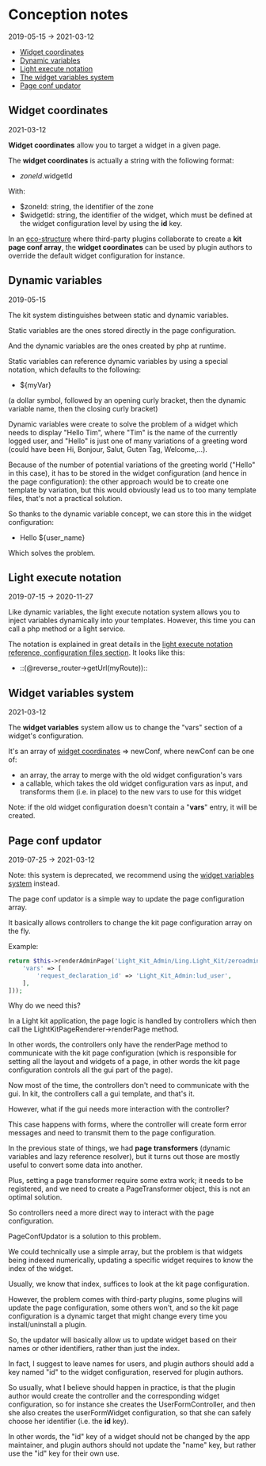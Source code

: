 Conception notes 
========
2019-05-15 -> 2021-03-12




* [Widget coordinates](#widget-coordinates)
* [Dynamic variables](#dynamic-variables)
* [Light execute notation](#light-execute-notation)
* [The widget variables system](#widget-variables-system)
* [Page conf updator](#page-conf-updator)




Widget coordinates
-----------
2021-03-12

**Widget coordinates** allow you to target a widget in a given page.

The **widget coordinates** is actually a string with the following format:

- $zoneId.$widgetId

With:

- $zoneId: string, the identifier of the zone
- $widgetId: string, the identifier of the widget, which must be defined at the widget configuration level by using the **id** key.


In an [eco-structure](https://github.com/lingtalfi/Light/blob/master/personal/mydoc/pages/nomenclature.md#eco-structure) where third-party plugins collaborate to create a **kit page conf array**, the **widget coordinates**
can be used by plugin authors to override the default widget configuration for instance.






Dynamic variables
----------------
2019-05-15


The kit system distinguishes between static and dynamic variables.

Static variables are the ones stored directly in the page configuration.

And the dynamic variables are the ones created by php at runtime.

Static variables can reference dynamic variables by using a special notation, which defaults to the following:

- ${myVar}

(a dollar symbol, followed by an opening curly bracket, then the dynamic variable name, then the closing curly bracket)


Dynamic variables were create to solve the problem of a widget which needs to display "Hello Tim",
where "Tim" is the name of the currently logged user, and "Hello" is just one of many variations of a greeting word 
(could have been Hi, Bonjour, Salut, Guten Tag, Welcome,...).

Because of the number of potential variations of the greeting world ("Hello" in this case), it has to be stored in the 
widget configuration (and hence in the page configuration): the other approach would be to create one template by variation, 
but this would obviously lead us to too many template files, that's not a practical solution.

So thanks to the dynamic variable concept, we can store this in the widget configuration:

- Hello ${user_name}

Which solves the problem.







Light execute notation
----------------
2019-07-15 -> 2020-11-27


Like dynamic variables, the light execute notation system allows you to inject variables dynamically
into your templates. However, this time you can call a php method or a light service.


The notation is explained in great details in the [light execute notation reference, configuration files section](https://github.com/lingtalfi/Light/blob/master/personal/mydoc/pages/notation/light-execute-notation.md#using-the-notation-in-configuration-files).
It looks like this:


- ::(@reverse_router->getUrl(myRoute))::





Widget variables system
-----------
2021-03-12


The **widget variables** system allow us to change the "vars" section of a widget's configuration.

It's an array of [widget coordinates](#widget-coordinates) => newConf, where newConf can be one of:

- an array, the array to merge with the old widget configuration's vars
- a callable, which takes the old widget configuration vars as input, and transforms them (i.e. in place) to the new vars to use for this widget

Note: if the old widget configuration doesn't contain a "**vars**" entry, it will be created.







Page conf updator 
---------------
2019-07-25 -> 2021-03-12


Note: this system is deprecated, we recommend using the [widget variables system](#widget-variables-system) instead.



The page conf updator is a simple way to update the page configuration array.

It basically allows controllers to change the kit page configuration array on the fly.


Example:

```php
return $this->renderAdminPage('Light_Kit_Admin/Ling.Light_Kit/zeroadmin/user/user_list', [], PageConfUpdator::create()->updateWidget("body.light_realist", [
    'vars' => [
        'request_declaration_id' => 'Light_Kit_Admin:lud_user',
    ],
]));
```

Why do we need this?

In a Light kit application, the page logic is handled by controllers which then call 
the LightKitPageRenderer->renderPage method.


In other words, the controllers only have the renderPage method to communicate with the kit page configuration (which
is responsible for setting all the layout and widgets of a page, in other words the kit page configuration controls
all the gui part of the page).


Now most of the time, the controllers don't need to communicate with the gui. In kit, the controllers call 
a gui template, and that's it.

However, what if the gui needs more interaction with the controller?

This case happens with forms, where the controller will create form error messages and need to transmit them
to the page configuration.

In the previous state of things, we had **page transformers** (dynamic variables and lazy reference resolver), 
but it turns out those are mostly useful to convert some data into another.

Plus, setting a page transformer require some extra work; it needs to be registered, and we need to create
a PageTransformer object, this is not an optimal solution.


So controllers need a more direct way to interact with the page configuration.

PageConfUpdator is a solution to this problem.

We could technically use a simple array, but the problem is that widgets being indexed numerically,
updating a specific widget requires to know the index of the widget. 

Usually, we know that index, suffices to look at the kit page configuration.

However, the problem comes with third-party plugins, some plugins will update the page configuration,
some others won't, and so the kit page configuration is a dynamic target that might change every
time you install/uninstall a plugin.

So, the updator will basically allow us to update widget based on their names or other identifiers, rather
than just the index.

In fact, I suggest to leave names for users, and plugin authors should add a key named "id"
to the widget configuration, reserved for plugin authors. 

So usually, what I believe should happen in practice, is that the plugin author would create
the controller and the corresponding widget configuration, so for instance she creates the UserFormController,
and then she also creates the userFormWidget configuration, so that she can safely choose her identifier (i.e. the **id** key).

In other words, the "id" key of a widget should not be changed by the app maintainer,
and plugin authors should not update the "name" key, but rather use the "id" key for their
own use.





 







 

